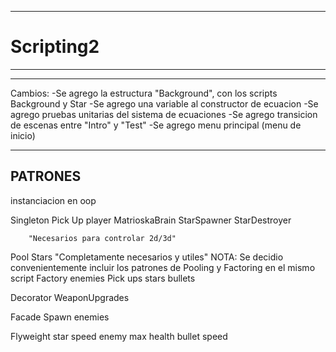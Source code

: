 ------------------------------------------------------------------------
# Scripting2
------------------------------------------------------------------------
------------------------------------------------------------------------
Cambios:
-Se agrego la estructura "Background", con los scripts Background y Star
-Se agrego una variable al constructor de ecuacion
-Se agrego pruebas unitarias del sistema de ecuaciones
-Se agrego transicion de escenas entre "Intro" y "Test"
-Se agrego menu principal (menu de inicio)


-----------------------------------------------
PATRONES
-------------------------------------------
instanciacion en oop



Singleton 
	 Pick Up
	 player
	 MatrioskaBrain
	 StarSpawner
	 StarDestroyer
	 
		"Necesarios para controlar 2d/3d"
Pool
	Stars
		"Completamente necesarios y utiles"
		NOTA: Se decidio convenientemente incluir los patrones de Pooling y Factoring en el mismo script
Factory
	enemies
		Pick ups
		stars
		bullets
	
Decorator
	WeaponUpgrades
	
Facade
	Spawn enemies
	
Flyweight
	star speed
	enemy max health
	bullet speed
